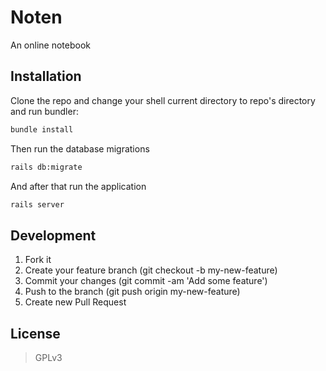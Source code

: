 # Noten
An online notebook

## Installation
Clone the repo and change your shell current directory to repo's directory and run bundler:
```bash
bundle install
```
Then run the database migrations
```bash
rails db:migrate
```
And after that run the application
```bash
rails server
```

## Development
1. Fork it
2. Create your feature branch (git checkout -b my-new-feature)
3. Commit your changes (git commit -am 'Add some feature')
4. Push to the branch (git push origin my-new-feature)
5. Create new Pull Request

## License
> GPLv3